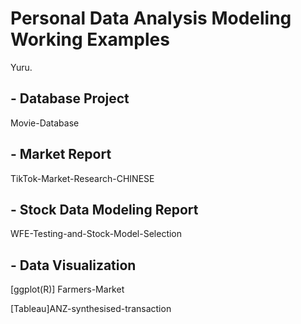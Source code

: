 # Personal Data Analysis Modeling Working Examples
Yuru.

## - Database Project
Movie-Database

## - Market Report
TikTok-Market-Research-CHINESE

## - Stock Data Modeling Report
WFE-Testing-and-Stock-Model-Selection

## - Data Visualization
[ggplot(R)] Farmers-Market

[Tableau]ANZ-synthesised-transaction
